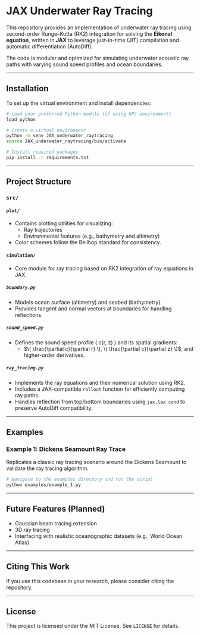 # JAX Underwater Ray Tracing

This repository provides an implementation of underwater ray tracing using second-order Runge–Kutta (RK2) integration for solving the **Eikonal equation**, written in **JAX** to leverage just-in-time (JIT) compilation and automatic differentiation (AutoDiff).

The code is modular and optimized for simulating underwater acoustic ray paths with varying sound speed profiles and ocean boundaries.

---

## Installation

To set up the virtual environment and install dependencies:

```bash
# Load your preferred Python module (if using HPC environment)
load python

# Create a virtual environment
python -m venv JAX_underwater_raytracing
source JAX_underwater_raytracing/bin/activate

# Install required packages
pip install -r requirements.txt
```

---

## Project Structure

### `src/`

#### `plot/`
- Contains plotting utilities for visualizing:
  - Ray trajectories
  - Environmental features (e.g., bathymetry and altimetry)
- Color schemes follow the Bellhop standard for consistency.

#### `simulation/`

- Core module for ray tracing based on RK2 integration of ray equations in JAX.

##### `boundary.py`
- Models ocean surface (altimetry) and seabed (bathymetry).
- Provides tangent and normal vectors at boundaries for handling reflections.

##### `sound_speed.py`
- Defines the sound speed profile \( c(r, z) \) and its spatial gradients:
  - $\( \frac{\partial c}{\partial r} \), \( \frac{\partial c}{\partial z} \)$, and higher-order derivatives.

##### `ray_tracing.py`
- Implements the ray equations and their numerical solution using RK2.
- Includes a JAX-compatible `rollout` function for efficiently computing ray paths.
- Handles reflection from top/bottom boundaries using `jax.lax.cond` to preserve AutoDiff compatibility.

---

## Examples

### Example 1: Dickens Seamount Ray Trace
Replicates a classic ray tracing scenario around the Dickens Seamount to validate the ray tracing algorithm.

```bash
# Navigate to the examples directory and run the script
python examples/example_1.py
```

---

## Future Features (Planned)
- Gaussian beam tracing extension  
- 3D ray tracing    
- Interfacing with realistic oceanographic datasets (e.g., World Ocean Atlas)

---

## Citing This Work
If you use this codebase in your research, please consider citing the repository.

---

## License
This project is licensed under the MIT License. See `LICENSE` for details.